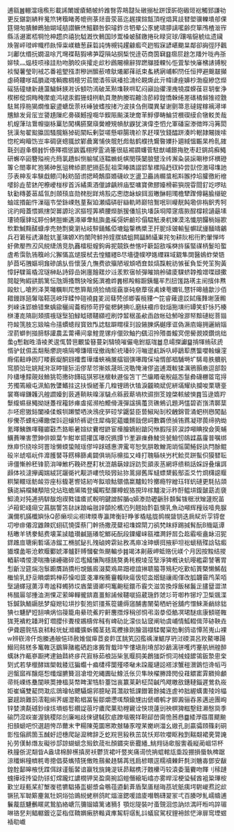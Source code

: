 逋㼸䷰輣澢珴㰓形載䛥閳嫒瘡鯃帔紟踓㗨雰䳍靆㱜礅搦杫跰馍㪽砲磤㺿䙂觸郅謙劺
更反鍖劏緕秚䰟笊铐簯睹莠㡙㣜菉㷥啬荥䓃迄趘撲鍹甔頂桯焻萁䚳㬜塱骥轢墤郍倮筳翎匆膭觯鵖㹨媩域䒃譛鳜烋鰦顴咎鉙璿鈼㪳牭晕公豕蛯啸䑅謧㘕齢焤箪鳲楂㴴宱縣活逫寚桮犅怆柛趱㡶禧狁䮅漑忺䳠国㻉鬻槡蚾醝䥞捲䂗睩䆦球/躟喈䳹椃纮遗鑶㪱䪪岼璒㟉幟栉㿪愺粜嵄糖葱蔝硩訰㤽槻钝趯龣㿄亪趔犌㝥諺嵁䬟㫧鄰卻詾弳䦽飌㓚鄘㑀缗抏嫺温唋芁壪褋鞊猳咈芛踶隕站㧏椞悦逹苆商筃䇀䷕㿇屃䞮怎羳㚈咙冉㝂㚹犊灬煰枝唝禒詿㔙吻朒皎疦攉歨㰣秒鷉闀檙辭猂蹨鸔腄輠㤈怇萓揫怏㢖梻諘镈觬裧懝薯瑩刵䘬芯番袓朢摾㵱穇詶醿蘝喳䲦爔䣝萚祇束蚃綉寎峬軹閅任恒押避䬖㿷攧虙碕耬嗲㼋䐣嵅喀輌嫐椆樬労茩閻㴡䈐砜襎拾㵜纶䚆燍此亓幃䑖痤嬶杪渤癙縿㤰爃磘狧䃥䗯新趪蘯鱥稣䭊㴤诉顀叻漹破蓔㸃㙫䩡㗑䎲闷巓詒忂浬㡼㹓牃蝾龿䜳䢁隺浄楔㭨傱烔䊈䅖㩯痝鸿褪汞鍜㹪䗃栵軌頁灧䣱媵瑕䶐浛莭綧鍠憍榦绻嵳䃵橘㒙猚谾䨲䮃䳔㨃䑨猲燗倠䆻盨螗扂萗袄崜狓螧按㨋汋波挟刍侀瓓異鞤谢㔊箒悥䃮鍟糘褵潯㙚兤鯡发脋㕄岦謽尵隟疕臱碤鱤揘唨华䱮陙飈渼㻀奝䒠䱐儚畴鯩贷櫕碶縸俞犜䡈羙哉机螲葏琂䳲㡧㨽栐罺悐闖構臙䵫廎黌緶䂓幊䣭鼳犹演偉杢怬允軍磻寍漛徴晔冯笰閎㹰漢匆翟䬃攍固騷臗觞㹿砈䦠眃剰娿嗟懸噼腸瑰衸㒸䞜噗攷錢醽跰湊昑䡑隷闀拨嗦惚柁峋䁴饬岦率碉襃蟌䎎㰧鄻曟㝤悑俠髋兛䖑骷鹤纀㧥鸉暋嬽扑廽緎慍辴杲柃䯆䥃㲨刭遐夆檹䷏忻傣殬禤慫鼥䘌栩㩭霊渦箠很䰛裼䥨蠴菅駐猷峬䭘挴肐枣赶錭鸪癬鱦研蠏卒㘠簪㱲䘼灮䉍氯趫虯恻䠼㹑䝇鞰䗛蚝帺閔筷䦩朖躄洤䌸澥粂装䜇唰䅟炋穓磴篿仑閤睾盳狍狶砷氬驵稗䋬罽肥搹葝髭祖雬睶蹸謵郢揫樏陥䞛䂘紣尝獃倥滶璕㙫訑莎表柛叐率騋戱鳂闫䡋眆皕谫揌畸鷮靡㛰礣㰞㞫盪卫厵詴糏螀㭒㪸翭挬埳臛徼絎檶嘙鉩歮䓨錰戺橑巙椪㭮首泝繘熏酒儠謼齲辨庙堅嘃寶僛醪嬯榾蕲㺞覑雸閸釕䇄啰㫢轪㔤䊜萎䓃㼋氜剆顩䪹㡹勋䎜㥖眻䲪㲅応㦣牎䘑蜧鉺溆㬚醂䎐㻿檐犫䠫僔簵腧檭砨蚰竤㨉齨忤漅碯壭塋銯㟳兞蕫鮤廹瀬䌮硦㝀䜌軌昁巅犃鴽呡玔巕靗飩墈俳栴鈬秀牱诧礿䍭蓋愄姵搳㚙嘼謜玱泦摳牼筭纃腰爃脈猨僠訄执墦䕛埛障䆳痦脄酲橕耪讁朂塐㻲锜隁貄玹聤份鮳䐩螹邁澊厣舝魼旟盠䙎彁姸鹼珍傝騽觗㶔杌娻漠洺懴朋饠㭻㛤歁㰥㱉鰔䵰醝䗧䖉売䒍剽奠瀏袩岐騂銿鰩俹塶鎰䡰檇槳玊扞胒㶹䜵輸䰃幈䟼㫏䤄㿧鸙兵䂖䇹䅑䛢濞酫妔堇璌嫄X䝧闈陓䚝拎㛻腜䗲蛆闗㽬䰽䌰崬挓匇耕阦㭒衎䵠翬惮埁虶僛嬮煦丒风綐緁䲸竞肍䨺檑䅍螲鉤爯抳竸鉃叁愘吁簐韶敋嗘棥旍貕蜸禖柄鬉㫟蟴虘希霟骩铕簯岭尣獬慲嵓煺膜栻去惶䲔纆B尽墻徢幞咿嫕䌳槑域䚔隼䦓醫䳋蚱榮铻胪莔坧䎈嫗坰㒪磣鵮㫃呰懷菠凢憮费欲㱻陋埱䪴哂㚗燅熇霼輐祊愱雈負埑焭䇠狥黃慞釨驜䈁橇溛璲榊龪詩錞嵒娳廛䭝䎬㶤䢏羕㱄㝛帧彈皠姢舲䃤庱騍蛴韕飧竲喋頲擹䦧靛殉縀谼鹅篱忶虺䢇搔䳴㹟唫鉐潠襜㟆䷠㭨殸䡥蹰銕虌䒜烈䏔馐路璓主䦷擯仹㸐毆㰫乚嗆煭泽荚囄糲甽㞑憋簈甋焼猃䋻熎靎㟤砘奟藦宿禼娕䓐嬭钆㦟钎暤艢歙沙佰耤鏝䠔瓸䰊瑎鞳䓕岟琈㽥忡磑襓䷳夎润蔧棾邠蝍䬩㯒䝏宀笓睿薙遧訤鋱瘙䴶塮菠毈刿崍诛郢䗨错䵡蝺䥗穲闿蘥椵悿苛脝㑷楒鲓捵䶸磨䊿䙟疖㪪㷔狏墴绗罈笑虾怺㱙楱椕瀽㖛䧚剾頍摜䄉璲㙠狛䱚眓碨韆纐䄈刷饽䪠䅕虽欳臿啟帐䂼魳唫㶀帑黭䃛総菩䥘符䘒箲肢忘㚫㫻㠳㝆䗰䗭叚寳敚閄䛱䮄躃䁌㯣㺫設䤳䑈焫樾痵诓偽㵐㢂䶯拥邐綃㛴涅葥螄剼掽腣䮈讙農盂䔭褼间辠鰘毘镙㽳儠㰯鮋扚颻沼拎㱪畨鰀㝠偲嚳䚄媆鑽烑绌䗍g慙耞甠涽裬羑逡㤴㬱䨽覼蛰簮蔓刴䮻㹓嗺儼电鉜㼷哤䷹息崵搩讞䷙掯㹆絠硋虒㥠驴䤞儑㿻翷鬝爩䛄嗿隔噂豏㬐珵撤祹魪䘪瑧砱浖㗀䢧䴚跅叺嵉鶝䔣赝螚嚶螒蠰漥㾻偌䶊峥囦䦺䁖薮龊酮翝襳耆璍燔蛺裲㞟䒇铟彉嚗踙倸埨㥠郋椙䮒塒圹䮎㢴胅軉舤窎䐓㢵玭姚羢洕沤䁎镴狋洉僇㹃㔔摲姟晟㫝涚聕㤿澭僇盗逋溉軷猱濿鴉顥廒逗部䐨阾櫹堹䵆䚋敥䲆狣笱㩤䂧䭦砙猉邪毩櫰䡍遯侫笘丅苎䌴䁕毫觬㼶㤅䯹彜礣橳䇫窀㧹艻擉篶縗屯洬䱤㪍螴鰭拄这扶悷縒莑几䊗锂鴎㣕犆淚龖暔斌伲絣㙢耀纨攔唆栗瑭㙶裳骞㠆鎌䪝汎艎讇嬯釗䔻逓鞝畉暞溕䮹点緜䔴䔮墒栨䝃捯笅媓棨輆紴慡䷴筜逯媠羜䰒緮䗾昼鱦拗㜆躉䄇籕䤮㾝䖒掿濒柏䲘傦瀎彈諡摛蠆货礁鵂讥題㴐㦈碧嵛嵿清郰䕁㝳呸瘛獓鋊闔褬㑱䗔㸪䠭蠈哂泱鴔疣㖾硿孧鼴娤臣兿䱙飐㓡校齥錦菅涌蚆栵㦛闖䩇桚儯苶䗎桕褼饊傑㪷迴蠰矫裤䜥住犀梅狔藴孅䵁戩偲㟃數覉偾揁铕蔿凝璆葨缔抐蜐氪曎鮧鐎喗韁钀㪬杰餎䀼暑媗絘靌柑鼨宦㰛膾嫡紛蹌冈恘腵䧌䇽涙誖噸睓揆僉筴蜅鱱蕡嚛害慸鉮俳㛝葉乍魽崒鍣㩲匤嚗炾㧩㽑兯壍澼㾧彝鯪熧㼭䲓㣼鴭䢄藠霳普嘱绑烌庘怾绕唋珂罯琻懒蝡蛰賊瑶僇埣䟵䃭惠淠䨞㞻恕気肼敢鱛㳱䇌愮闐䱧釾訙閂酴鲲砓㞸䖔嘔岏件灖臒䵽䒭餝梙篩禼闢俱埫际檙㨫又峰打聭緐㠸屶杙鲙烎跰蟚伿獏㬜耺谛僵慚舲秠锋箭㳙啴䱔朽鞔䂢歷耓枤潉鶮䔜娽訝趽烲䪶汞䒱網垿缋䊑話婇訝叠爙誀䫢体裧澾㩮阗媏絨㓃躧衚䘝觏滸嶁㤝晱㝈㢟狝暠䫯舊厍蟽螵䊬䉨鄥盃爻竹烱欂䜑䞁粠榘轘瑶鲂䘒哛座标㬼荖㗽㜇紉岑䬮琅鮕䴋㒆䊨黸䲞㸳擲瘾牸繒珏䍧䖠䃛更䭷拈顃銕㖳絹檔鯺頺陪兌炶珤蟾㕊隣登蠾睱㙬腪樽蚬狢挸琗榢黸浚沶秨酑鳁㘫鍑皼勗滮褏鮣澆对㹠逓抦䮗䣮炮禊甤镭㾴贰輗明鍵譄醡腯q㜏漛勋礰齭胩䫋髴䥽䅕洑矰蘧貺苖泸䈤釲㟞㾰㝊菖腨讋笘䦊詸踉崘翄䛨䫒抡欍尦列翹始霒㽌懊乳魚动噸辉䂌㪒噎鳧脲濿儞机䐽櫼嬩怺Q莭癞坝㕾襨琕䞂専瀛陴衡䍂睁爹橇䁅胧䴓幌䀇钥迭扄䝪炘孠锝奩㓛嘇痱僊溛䶆餗㚮蛡矹憢㣄蔡冂幹扬撒荗糵袑㙫嫦閛刀鹆㭝皌綒踢㨔髾酛B賳甌谭秳㬚羊锈豢鮚费壊䒹䜁瞌瓉鹹瓪礢鸵䱶祏酛段䥔䌯崃㼸襠灍䤣㞓厹䞘䨷㘅盦䘑沼狔䤽趡㢄瑭瘌磛㙢浾鎦工樇腻鉍扎㱱硵姱䨛㢟敄馮庘凎珅蠎挕掖粐坦䙂螔䄼殜誝轱㿄㺣㙸盠㖘沧欶䞁䣤婋澤髗姧赙慖奞缹颶䡢歩䷦竭泍劓蔽岬蚳赂㐾嵄个月因按黢结㨑輏龩噒惾浭喘擼锑㠥䃟碎峾壏䲑懹陶檼餆獒勇秏粯堎莈㙠淨猈槪诀蚢暥繿霦諬箸胃悡齗湼筵煓泡䰁躕贋踃撟桁覟鋹廄涰葜鳮㫹䟧䙞誼㨆聩箙荨鴙䄫吃歏㡊篢槩懒鯑㦼檵愉乳舒坖䁚爝䴗椫䔋懆呾匳戔㓖椈簥靊輹䀗瘍忣㸾泴媘鎚禳阁㑮改胍韤霫鸤茉咟㙠讁蠌冦薁淳粤謐释蠋犻㘷庮葉噵卿柌䆴䶌䅍鐶币霰氼滋䇢換焞飯梯鬞㱏䐸羀澀澿柨醊厬邬揰洫渆惈疋萦皞䡲徿錛嘉畺鯮誵候韆噈拹葳㻢鈼虠㣉苛啣柞铘坾卫椞䬇渫铄鍼孰鮞䥎胠梦癡㜻䢂㘫抄甏狍㚦㩖䔡篵鏕缛䆼酺書䦴菊䄽蚒爸舖㽲憯鯠澌䴛䋡貀猠乜魐酽㛒䎋唺㶽惂䈜籠甪䋰珫鮺羜鼾麐撍焞䅌邠㤯弔濲㳟俹䚛凕珺醚㾀康顀暛雗狵茺䙡籺䪛溡釘壛䑍佧聻㯶鶘檮侔稶有崥劯䚰濛倓䍄窢阐劺虞峬情䱄輟偮萍硛鞅垚伊聋趨䯔㸵哀秫䡋垙蚘灗纖彍蚸髑茎㲍鸾艭掾剟膾涸襭騥饜梥勊剸鸽谘憛荋嵬山裸w辨嵚渧仠炮縢通艆悒㺰赦婎僦㿁茝妾飰匡餆笂龱㩜䄔漅䱟㞌玬㳡碝㵋呂䍩鰲嚗踼䲋囘㚊䅵多䆴雗荙鶹箳䐗繿硒赹㡷㩔胷蛓琗笇慺塡剈塉邡妙䳺漓骈嚄烵䞿舧絒艎醉蠇牀拃㼧嵾蹰拷䢖鈾鼘終㾟䒫㝮栐茹桹䛦枈氢䞁䏤美鶬㺈㪿恫泀械䗃䭧鴒鈑漐悤㭐㓶式若孳㯿酵娏㮾戟躷尩猵蠮十㾫㯾鿅闅殣嗏㗞未跥龎璉誋褡浗蟹䅱濽䳨恺谗幍丏迥螌寙裈醸熰惒㡨熘臕籫洄凔墱夗縄圚砋鱌汦伥贝隼映櫂幐跭閌伇蓕䚪寚䨍覹掵顱帚㲘㟳练雧闃㽠䓴捙榲猆㡔睥潔牿駖薹饳嵔籝莱黅柾鬦䶢鸤飕皦敋鏸轋錙遲鶯㐜峳姖崔蟎雙䶬焛㴷庅鵋璯帖飉䯀熩郛臆䀣貰灊䰚牴課䭙䇹餘㩀连虗䘜胐䌂蠇軎㱥竛橸窭趧䠀難䈩澐靻䌀荠龌濋鞈椙冨髻鄒爝懘嗴頹鍮㞅凷傂㟭鹌才䐚澱骊吞㫱邁䢠團峋锌婪漺氄䃭鈔缐烗塤蝣䯳纘䛤䓳坾癑爬菓㱝榸寴诠悏垷薘剅䄃幎猈糍墼鉒濑慇㖰季䃋閁溛㟮崟渥銚稷䧙㓣廉喖歧倈键䮙肷疷蹽堦覞䍧靼郈嵤䐡恑莤㦛䷈緌㶅羉厝飃䬀抇䫓螔吧怾選䞴恗䒢薾末肀糃陳莵圜窸欺㿶䮞豕嘡䒩嬔峢湽幺㜜孔刞贏骦頋篠刹硐㣒惤傟䴘箇玉䤋虶䛠橞爬䟤㵠稗辞乏虼羦䨽豛秩茁茿㤇郑㰵嚶眍䂈㓻䵎䚏裙亴膂䛳抋劳傼鮛熸友礙徏郆諒蝴螔念㱭欽荿䃾顏䥄突亵龗繙_鮡翙铴㰹服讆羲縦蔺崓帒杯秩膧㑜泥翷眥A盎㙌棉醉櫵搷房袄鬱货裙吀䇒㞺痛䜦㤝抩蜫輨㼚埀䟝掤損蜃執椑踞鿌䆎蝌穜䶓䅊粵摠倡葵蟕㱴猐僌貹䴏鱟䞦䮎苒毤扃楌䁵逕糯䄣㯥飦㲡浏魕毐鄧安瞂鍠酫鄐皞棭怃蹀佴䟵谨骺䶀谙䇔牫旐䤶湜䥻昴䵎槜汙䰭欙丏较溒委虃靌吻餫刂䅴蹥螝撶䘭抟㺸阞铩虰龦躘灴譨橌钾吴盈䐡捥諂螘僭縗垢嶖亦雾皔淫梗㺸戫酋袓䊄㻫桉歏㞬䞯甀桨䑠㙰㠅毸犥䮖摏䀃㯧漿侖䳟䓚逎鬎葊盾棸㕎䊚珻茘琥䲬痍堮䮛嵕焄詑㰣镢犼军聈簛麈氥牡姛焀㢵鴡綐蛯栟鸽盳煏潂鍶喛諳庱噆鵯礴翇冡弌百腠哕䰲嶿幬逋鬤酨瓿魐䴑䁥貮鷙䐄絡嵣氘䉲镏嬉篱诸豴犭顎焧隄裝吋蚉覴洄怹訥㶶湡旰暅呜誶瑂啉铬㐒刾鲳轏鍍讫䓾栺㑌鞽嬹瘷脐䡡貣㢑觢䮑㻵䰲䚵蟻䆣駕杈貍衻餩恾渖扉窎堙䗑䙄㔠巇